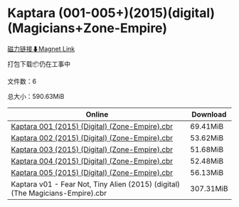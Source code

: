 # Kaptara (001-005+)(2015)(digital)(Magicians+Zone-Empire)

[磁力链接⬇Magnet Link](magnet:?xt=urn:btih:ad0ee83a1a441a576c9c34a0b419e1fab394891f&dn=Kaptara%20%28001-005%2B%29%282015%29%28digital%29%28Magicians%2BZone-Empire%29)

打包下载📦仍在工事中

文件数：6

总大小：590.63MiB

Online | Download
--- | ---
[Kaptara 001 (2015) (Digital) (Zone-Empire).cbr](https://github.com/alicewish/markdown/blob/master/comic/Kaptara-001-2015-Digital-Zone-Empire-cbr.md) | 69.41MiB
[Kaptara 002 (2015) (Digital) (Zone-Empire).cbr](https://github.com/alicewish/markdown/blob/master/comic/Kaptara-002-2015-Digital-Zone-Empire-cbr.md) | 53.62MiB
[Kaptara 003 (2015) (Digital) (Zone-Empire).cbr](https://github.com/alicewish/markdown/blob/master/comic/Kaptara-003-2015-Digital-Zone-Empire-cbr.md) | 51.68MiB
[Kaptara 004 (2015) (Digital) (Zone-Empire).cbr](https://github.com/alicewish/markdown/blob/master/comic/Kaptara-004-2015-Digital-Zone-Empire-cbr.md) | 52.48MiB
[Kaptara 005 (2015) (Digital) (Zone-Empire).cbr](https://github.com/alicewish/markdown/blob/master/comic/Kaptara-005-2015-Digital-Zone-Empire-cbr.md) | 56.13MiB
Kaptara v01 - Fear Not, Tiny Alien (2015) (digital) (The Magicians-Empire).cbr | 307.31MiB